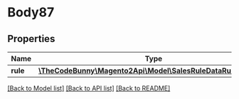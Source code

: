 # Body87

## Properties
Name | Type | Description | Notes
------------ | ------------- | ------------- | -------------
**rule** | [**\TheCodeBunny\Magento2Api\Model\SalesRuleDataRuleInterface**](SalesRuleDataRuleInterface.md) |  | 

[[Back to Model list]](../README.md#documentation-for-models) [[Back to API list]](../README.md#documentation-for-api-endpoints) [[Back to README]](../README.md)


